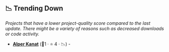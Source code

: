 ## 📉 Trending Down

_Projects that have a lower project-quality score compared to the last update. There might be a variety of reasons such as decreased downloads or code activity._

- <b><a href="https://github.com/tunix/notebook">Alper Kanat</a></b> (🥉1 ·  ⭐ 4 · 📉) -  <code><img src="https://raw.githubusercontent.com/lyz-code/best-of-digital-gardens/main/.icons/linux.png" style="display:inline;" width="13" height="13"></code>

